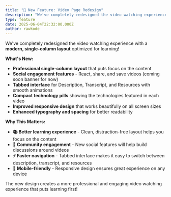 ```yaml
---
title: "🎉 New Feature: Video Page Redesign"
description: "We've completely redesigned the video watching experience with a **modern, single-column layout** optimized for learning!\n\n**What's New:**\n\n* **Professional single-column layout** that puts focus on the content\n* **Social engagement features** - React, share, and save videos (coming soon banner for now)\n* **Tabbed interface** for Description, Transcript, and Resources with smooth animations\n* **Compact technology pills** showing the technologies featured in each video\n* **Improved responsive design** that works beautifully on all screen sizes\n* **Enhanced typography and spacing** for better readability\n\n**Why This Matters:**\n\n* **📚 Better learning experience** - Clean, distraction-free layout helps you focus on the content\n* **💬 Community engagement** - New social features will help build discussions around videos\n* **⚡ Faster navigation** - Tabbed interface makes it easy to switch between description, transcript, and resources\n* **📱 Mobile-friendly** - Responsive design ensures great experience on any device\n\nThe new design creates a more professional and engaging video watching experience that puts learning first!"
type: feature
date: 2025-06-04T22:32:00.000Z
author: rawkode
---
```


We've completely redesigned the video watching experience with a **modern, single-column layout** optimized for learning!

**What's New:**

* **Professional single-column layout** that puts focus on the content
* **Social engagement features** - React, share, and save videos (coming soon banner for now)
* **Tabbed interface** for Description, Transcript, and Resources with smooth animations
* **Compact technology pills** showing the technologies featured in each video
* **Improved responsive design** that works beautifully on all screen sizes
* **Enhanced typography and spacing** for better readability

**Why This Matters:**

* **📚 Better learning experience** - Clean, distraction-free layout helps you focus on the content
* **💬 Community engagement** - New social features will help build discussions around videos
* **⚡ Faster navigation** - Tabbed interface makes it easy to switch between description, transcript, and resources
* **📱 Mobile-friendly** - Responsive design ensures great experience on any device

The new design creates a more professional and engaging video watching experience that puts learning first!